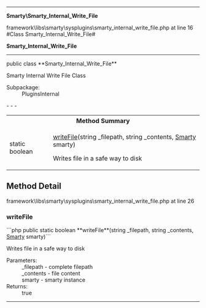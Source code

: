 - - -

**Smarty\Smarty_Internal_Write_File**
<div class="location">framework\libs\smarty\sysplugins\smarty_internal_write_file.php at line 16</div>
#Class Smarty_Internal_Write_File#

**Smarty_Internal_Write_File**


- - -

<p class="signature">public  class **Smarty_Internal_Write_File**</p>

<div class="comment" id="overview_description"><p>Smarty Internal Write File Class</p></div>

<dl>
<dt>Subpackage:</dt>
<dd>PluginsInternal</dd>
</dl>
- - -

<table id="summary_method">
<tr><th colspan="2">Method Summary</th></tr>
<tr>
<td class="type">static  boolean</td>
<td class="description"><p class="name"><a href="#writeFile">writeFile</a>(string _filepath, string _contents, <a href="../smarty/smarty.html">Smarty</a> smarty)</p><p class="description">Writes file in a safe way to disk</p></td>
</tr>
</table>

<h2 id="detail_method">Method Detail</h2>
<div class="location">framework\libs\smarty\sysplugins\smarty_internal_write_file.php at line 26</div>
<h3 id="writeFile()">writeFile</h3>
```php
public static  boolean **writeFile**(string _filepath, string _contents, <a href="../smarty/smarty.html">Smarty</a> smarty)```
<div class="details">
<p>Writes file in a safe way to disk</p><dl>
<dt>Parameters:</dt>
<dd>_filepath - complete filepath</dd>
<dd>_contents - file content</dd>
<dd>smarty - smarty instance</dd>
<dt>Returns:</dt>
<dd>true</dd>
</dl>
</div>

- - -

